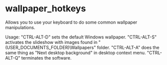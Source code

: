 
# wallpaper_hotkeys

Allows you to use your keyboard to do some common wallpaper manipulations.

Usage:
"CTRL-ALT-D" sets the default Windows wallpaper.
"CTRL-ALT-S" activates the slideshow with images found in "(USER_DOCUMENTS_FOLDER)\\Wallpapers" folder.
"CTRL-ALT-A" does the same thing as "Next desktop background" in desktop context menu. 
"CTRL-ALT-Q" terminates the software.
